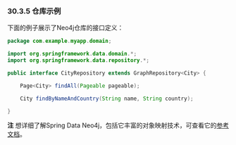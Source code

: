 ### 30.3.5 仓库示例

下面的例子展示了Neo4j仓库的接口定义：

```java
package com.example.myapp.domain;

import org.springframework.data.domain.*;
import org.springframework.data.repository.*;

public interface CityRepository extends GraphRepository<City> {

    Page<City> findAll(Pageable pageable);

    City findByNameAndCountry(String name, String country);

}
```

**注** 想详细了解Spring Data Neo4j，包括它丰富的对象映射技术，可查看它的[参考文档](https://projects.spring.io/spring-data-neo4j/)。
